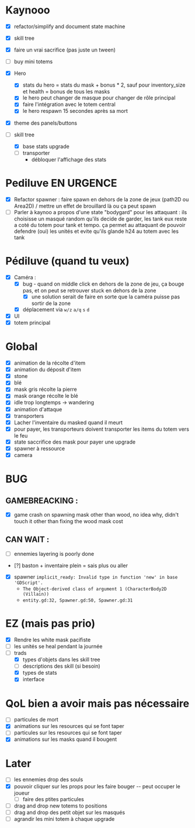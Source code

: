 # Kaynooo

- [x] refactor/simplify and document state machine
- [x] skill tree
- [x] faire un vrai sacrifice (pas juste un tween)
- [ ] buy mini totems

- [x] Hero
  - [x] stats du hero = stats du mask + bonus * 2, sauf pour inventory_size et health = bonus de tous les masks
  - [x] le hero peut changer de masque pour changer de rôle principal
  - [x] faire l'intégration avec le totem central
  - [x] le hero respawn 15 secondes après sa mort
- [x] theme des panels/buttons

- [ ] skill tree
  - [x] base stats upgrade
  - [ ] transporter
	  - débloquer l'affichage des stats

# Pediluve EN URGENCE

- [X] Refactor spawner : faire spawn en dehors de la zone de jeux (path2D ou Area2D) / mettre un effet de brouillard là ou ça peut spawn
- [ ] Parler à kaynoo a propos d'une state "bodygard" pour les attaquant : ils choisisse un masqué random qu'ils decide de garder, les tank eux reste a coté du totem pour tank et tempo. ça permet au attaquant de pouvoir defendre (oui) les unités et evite qu'ils glande h24 au totem avec les tank

# Pédiluve (quand tu veux)

- [X] Caméra :
  - [X] bug - quand on middle click en dehors de la zone de jeu, ça bouge pas, et on peut se retrouver stuck en dehors de la zone
	- [X] une solution serait de faire en sorte que la caméra puisse pas sortir de la zone
  - [X] déplacement via `w/z` `a/q` `s` `d`
- [X] UI
- [X] totem principal

# Global

- [x] animation de la récolte d'item
- [x] animation du déposit d'item
- [x] stone
- [x] blé
- [X] mask gris récolte la pierre
- [X] mask orange récolte le blé
- [x] idle trop longtemps -> wandering
- [X] animation d'attaque
- [X] transporters
- [x] Lacher l'inventaire du masked quand il meurt
- [X] pour payer, les transporteurs doivent transporter les items du totem vers le feu
- [x] state saccrifice des mask pour payer une upgrade
- [X] spawner à ressource
- [X] camera

# BUG
## GAMEBREACKING :
- [x] game crash on spawning mask other than wood, no idea why, didn't touch it other than fixing the wood mask cost

## CAN WAIT :
- [ ] ennemies layering is poorly done
- [?] baston + inventaire plein = sais plus ou aller
- [X] spawner `implicit_ready: Invalid type in function 'new' in base 'GDScript'.`
  - `The Object-derived class of argument 1 (CharacterBody2D (Villain))`
  - `entity.gd:32, Spawner.gd:50, Spawner.gd:31`

# EZ (mais pas prio)

- [x] Rendre les white mask pacifiste
- [ ] les unités se heal pendant la journée
- [ ] trads
  - [x] types d'objets dans les skill tree
  - [ ] descriptions des skill (si besoin)
  - [x] types de stats
  - [x] interface

# QoL bien a avoir mais pas nécessaire

- [ ] particules de mort
- [x] animations sur les resources qui se font taper
- [ ] particules sur les resources qui se font taper
- [X] animations sur les masks quand il bougent

# Later

- [ ] les ennemies drop des souls
- [x] pouvoir cliquer sur les props pour les faire bouger -- peut occuper le joueur
  - [ ] faire des ptites particules
- [ ] drag and drop new totems to positions
- [ ] drag and drop des petit objet sur les masqués
- [ ] agrandir les mini totem à chaque upgrade
